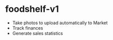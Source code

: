 # foodshelf-v1
- Take photos to upload automatically to Market
- Track finances
- Generate sales statistics